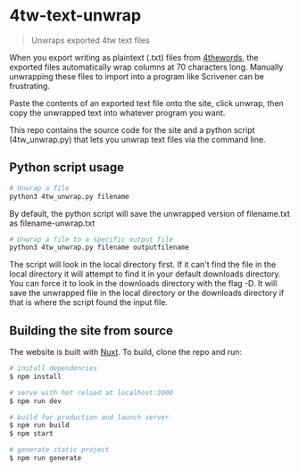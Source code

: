 # 4tw-text-unwrap

> Unwraps exported 4tw text files

When you export writing as plaintext (.txt) files from [4thewords](https://4thewords.com/), the exported files automatically wrap columns at 70 characters long. Manually unwrapping these files to import into a program like Scrivener can be frustrating.

Paste the contents of an exported text file onto the site, click unwrap, then copy the unwrapped text into whatever program you want.

This repo contains the source code for the site and a python script (4tw_unwrap.py) that lets you unwrap text files via the command line.

## Python script usage

``` bash
# Unwrap a file
python3 4tw_unwrap.py filename
```

By default, the python script will save the unwrapped version of filename.txt as filename-unwrap.txt

``` bash
# Unwrap a file to a specific output file
python3 4tw_unwrap.py filename outputfilename
```

The script will look in the local directory first. If it can't find the file in the local directory it will attempt to find it in your default downloads directory. You can force it to look in the downloads directory with the flag -D. It will save the unwrapped file in the local directory or the downloads directory if that is where the script found the input file.

## Building the site from source

The website is built with [Nuxt](https://nuxtjs.org). To build, clone the repo and run:

``` bash
# install dependencies
$ npm install

# serve with hot reload at localhost:3000
$ npm run dev

# build for production and launch server
$ npm run build
$ npm start

# generate static project
$ npm run generate
```
